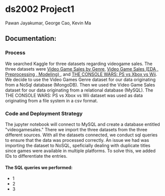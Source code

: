 # ds2002 Project1
Pawan Jayakumar, George Cao, Kevin Ma

## Documentation:

### Process
We searched Kaggle for three datasets regarding videogame sales. The three datasets were [Video Game Sales by Genre](https://www.kaggle.com/datasets/stetsondone/video-game-sales-by-genre), [Video Game Sales (EDA , Preprocessing , Modeling)
](https://www.kaggle.com/code/ahmedmaher22/video-game-sales-eda-preprocessing-modeling/notebook), and [THE CONSOLE WARS: PS vs Xbox vs Wii](https://www.kaggle.com/code/arthurtok/the-console-wars-ps-vs-xbox-vs-wii/input?select=Video_Games_Sales_as_at_22_Dec_2016.csv). We decide to use the Video Games Genre dataset for our data originating from a NoSql database (MongoDB). Then we used the Video Game Sales dataset for our data originating from a relational database (MySQL). The THE CONSOLE WARS: PS vs Xbox vs Wii dataset was used as data originating from a file system in a csv format.    

### Code and Deployment Strategy
The jupyter notebook will connect to MySQL and create a database entitled "videogamesales." There we import the three datasets from the three different sources. With all the datasets connected, we conduct sql queries to ensure that the data was processed correctly. An issue we had was importing the dataset to NoSQL, speficially dealing with duplicate titles since games were available in multiple platforms. To solve this, we added IDs to differentiate the entries.

#### The SQL queries we performed:
* 1
* 2
* 3
